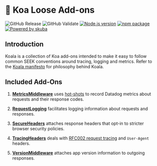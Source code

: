 # 🐨 Koa Loose Add-ons

![GitHub Release](https://github.com/seek-oss/koala/workflows/Release/badge.svg?branch=master)
![GitHub Validate](https://github.com/seek-oss/koala/workflows/Validate/badge.svg?branch=master)
[![Node.js version](https://img.shields.io/badge/node-%3E%3D%2010-brightgreen)](https://nodejs.org/en/)
[![npm package](https://img.shields.io/npm/v/seek-koala)](https://www.npmjs.com/package/seek-koala)
[![Powered by skuba](https://img.shields.io/badge/🤿%20skuba-powered-009DC4)](https://github.com/seek-oss/skuba)

## Introduction

Koala is a collection of Koa add-ons intended to make it easy to follow common SEEK conventions around tracing, logging and metrics.
Refer to the [Koala manifesto](CONTRIBUTING.md) for philosophy behind Koala.

## Included Add-Ons

1. **[MetricsMiddleware](./src/metricsMiddleware/README.md)** uses [hot-shots](https://github.com/brightcove/hot-shots) to record Datadog metrics about requests and their response codes.

2. **[RequestLogging](./src/requestLogging/README.md)** facilitates logging information about requests and responses.

3. **[SecureHeaders](./src/secureHeaders/README.md)** attaches response headers that opt-in to stricter browser security policies.

4. **[TracingHeaders](./src/tracingHeaders/README.md)** deals with [RFC002 request tracing](https://github.com/SEEK-Jobs/rfc/blob/master/RFC002-RequestIds.md) and `User-Agent` headers.

5. **[VersionMiddleware](./src/versionMiddleware/README.md)** attaches app version information to outgoing responses.

